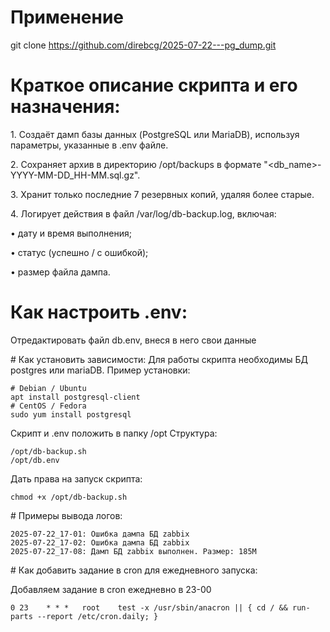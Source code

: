 # Применение
git clone https://github.com/direbcg/2025-07-22---pg_dump.git


#  ⁠Краткое описание скрипта и его назначения:

1.⁠ ⁠Создаёт дамп базы данных (PostgreSQL или MariaDB), используя параметры, указанные в .env файле.

2.⁠ ⁠Сохраняет архив в директорию /opt/backups в формате "<db_name>-YYYY-MM-DD_HH-MM.sql.gz".

3.⁠ ⁠Хранит только последние 7 резервных копий, удаляя более старые.

4.⁠ ⁠Логирует действия в файл /var/log/db-backup.log, включая:

•⁠  ⁠дату и время выполнения;

•⁠  ⁠статус (успешно / с ошибкой);

•⁠  ⁠размер файла дампа.


#  ⁠Как настроить .env:
Отредактировать файл db.env, внеся в него свои данные

#⁠  ⁠Как установить зависимости:
Для работы скрипта необходимы БД postgres или mariaDB. Пример установки:
```
# Debian / Ubuntu
apt install postgresql-client
# CentOS / Fedora
sudo yum install postgresql
```
Скрипт и .env положить в папку /opt
Структура:
```
/opt/db-backup.sh
/opt/db.env
```
Дать права на запуск скрипта:
```
chmod +x /opt/db-backup.sh
```

#⁠  ⁠Примеры вывода логов: 
```
2025-07-22_17-01: Ошибка дампа БД zabbix
2025-07-22_17-02: Ошибка дампа БД zabbix
2025-07-22_17-08: Дамп БД zabbix выполнен. Размер: 185M
```
#⁠  ⁠Как добавить задание в cron для ежедневного запуска:

Добавляем задание в cron ежедневно в 23-00
```
0 23    * * *   root    test -x /usr/sbin/anacron || { cd / && run-parts --report /etc/cron.daily; }
```

